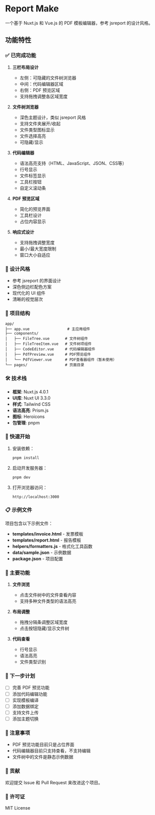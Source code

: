 # Report Make

一个基于 Nuxt.js 和 Vue.js 的 PDF 模板编辑器，参考 jsreport 的设计风格。

## 功能特性

### ✅ 已完成功能

1. **三栏布局设计**
   - 左侧：可隐藏的文件树浏览器
   - 中间：代码编辑器区域
   - 右侧：PDF 预览区域
   - 支持拖拽调整各区域宽度

2. **文件树浏览器**
   - 深色主题设计，类似 jsreport 风格
   - 支持文件夹展开/收起
   - 文件类型图标显示
   - 文件选择高亮
   - 可隐藏/显示

3. **代码编辑器**
   - 语法高亮支持（HTML、JavaScript、JSON、CSS等）
   - 行号显示
   - 文件标签显示
   - 工具栏按钮
   - 自定义滚动条

4. **PDF 预览区域**
   - 简化的预览界面
   - 工具栏设计
   - 占位内容显示

5. **响应式设计**
   - 支持拖拽调整宽度
   - 最小/最大宽度限制
   - 窗口大小自适应

### 🎨 设计风格

- 参考 jsreport 的界面设计
- 深色侧边栏配色方案
- 现代化的 UI 组件
- 清晰的视觉层次

### 📁 项目结构

```
app/
├── app.vue                 # 主应用组件
├── components/
│   ├── FileTree.vue       # 文件树组件
│   ├── FileTreeItem.vue   # 文件树项组件
│   ├── CodeEditor.vue     # 代码编辑器组件
│   ├── PdfPreview.vue     # PDF预览组件
│   └── PdfViewer.vue      # PDF查看器组件（暂未使用）
└── pages/                 # 页面目录
```

### 🛠️ 技术栈

- **框架**: Nuxt.js 4.0.1
- **UI库**: Nuxt UI 3.3.0
- **样式**: Tailwind CSS
- **语法高亮**: Prism.js
- **图标**: Heroicons
- **包管理**: pnpm

### 🚀 快速开始

1. 安装依赖：
   ```bash
   pnpm install
   ```

2. 启动开发服务器：
   ```bash
   pnpm dev
   ```

3. 打开浏览器访问：
   ```
   http://localhost:3000
   ```

### 📋 示例文件

项目包含以下示例文件：

- **templates/invoice.html** - 发票模板
- **templates/report.html** - 报告模板
- **helpers/formatters.js** - 格式化工具函数
- **data/sample.json** - 示例数据
- **package.json** - 项目配置

### 🔧 主要功能

1. **文件浏览**
   - 点击文件树中的文件查看内容
   - 支持多种文件类型的语法高亮

2. **布局调整**
   - 拖拽分隔条调整区域宽度
   - 点击按钮隐藏/显示文件树

3. **代码查看**
   - 行号显示
   - 语法高亮
   - 文件类型识别

### 🎯 下一步计划

- [ ] 完善 PDF 预览功能
- [ ] 添加代码编辑功能
- [ ] 实现模板编译
- [ ] 添加数据绑定
- [ ] 支持文件上传
- [ ] 添加主题切换

### 📝 注意事项

- PDF 预览功能目前只是占位界面
- 代码编辑器目前只支持查看，不支持编辑
- 文件树中的文件是静态示例数据

### 🤝 贡献

欢迎提交 Issue 和 Pull Request 来改进这个项目。

### 📄 许可证

MIT License
